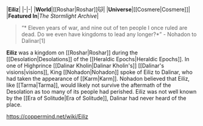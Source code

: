 |**Eiliz**|
|-|-|
|**World**|[[Roshar\|Roshar]]🐱︎|
|**Universe**|[[Cosmere\|Cosmere]]|
|**Featured In**|*The Stormlight Archive*|

>“* Eleven years of war, and nine out of ten people I once ruled are dead. Do we even have kingdoms to lead any longer?*”
\- Nohadon to Dalinar[1]


**Eiliz** was a kingdom on [[Roshar\|Roshar]] during the [[Desolation\|Desolations]] of the [[Heraldic Epochs\|Heraldic Epochs]].
In one of Highprince [[Dalinar Kholin\|Dalinar Kholin's]] [[Dalinar's visions\|visions]], King [[Nohadon\|Nohadon]] spoke of Eiliz to Dalinar, who had taken the appearance of [[Karm\|Karm]]. Nohadon believed that Eiliz, like [[Tarma\|Tarma]], would likely not survive the aftermath of the Desolation as too many of its people had perished.
Eiliz was not well known by the [[Era of Solitude\|Era of Solitude]], Dalinar had never heard of the place.



https://coppermind.net/wiki/Eiliz